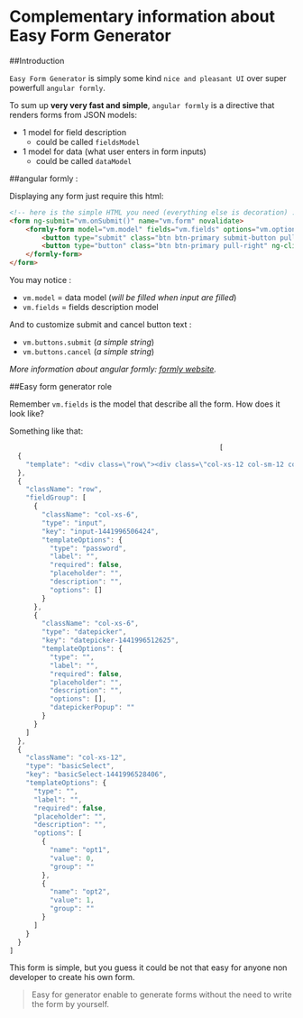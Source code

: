 Complementary information about Easy Form Generator
====

##Introduction

`Easy Form Generator` is simply some kind `nice and pleasant UI` over super powerfull `angular formly`.

To sum up **very very fast and simple**, `angular formly` is a directive that renders forms from JSON models:
- 1 model for field description
	- could be called `fieldsModel`
- 1 model for data (what user enters in form inputs)
	- could be called `dataModel`

##angular formly :

Displaying any form just require this html:

```html
<!-- here is the simple HTML you need (everything else is decoration) : -->
<form ng-submit="vm.onSubmit()" name="vm.form" novalidate>
	<formly-form model="vm.model" fields="vm.fields" options="vm.options" form="vm.form">
		<button type="submit" class="btn btn-primary submit-button pull-right" ng-disabled="vm.form.$invalid">{{vm.buttons.submit}}</button>
		<button type="button" class="btn btn-primary pull-right" ng-click="vm.options.resetModel()">{{vm.buttons.cancel}}</button>
	</formly-form>
</form>
```

You may notice :

- `vm.model` 	= data model (*will be filled when input are filled*)
- `vm.fields` = fields description model

And to customize submit and cancel button text :

- `vm.buttons.submit` (*a simple string*)
- `vm.buttons.cancel` (*a simple string*)

*More information about angular formly: [formly website](http://angular-formly.com).*

##Easy form generator role

Remember `vm.fields` is the model that describe all the form.
How does it look like?

Something like that:
```javascript
													[
  {
    "template": "<div class=\"row\"><div class=\"col-xs-12 col-sm-12 col-md-12 col-lg-12\"><h2 class=\"text-center\">Super nice Forms<h2></div></div><hr/>"
  },
  {
    "className": "row",
    "fieldGroup": [
      {
        "className": "col-xs-6",
        "type": "input",
        "key": "input-1441996506424",
        "templateOptions": {
          "type": "password",
          "label": "",
          "required": false,
          "placeholder": "",
          "description": "",
          "options": []
        }
      },
      {
        "className": "col-xs-6",
        "type": "datepicker",
        "key": "datepicker-1441996512625",
        "templateOptions": {
          "type": "",
          "label": "",
          "required": false,
          "placeholder": "",
          "description": "",
          "options": [],
          "datepickerPopup": ""
        }
      }
    ]
  },
  {
    "className": "col-xs-12",
    "type": "basicSelect",
    "key": "basicSelect-1441996528406",
    "templateOptions": {
      "type": "",
      "label": "",
      "required": false,
      "placeholder": "",
      "description": "",
      "options": [
        {
          "name": "opt1",
          "value": 0,
          "group": ""
        },
        {
          "name": "opt2",
          "value": 1,
          "group": ""
        }
      ]
    }
  }
]
```

This form is simple, but you guess it could be not that easy for anyone non developer to create his own form.

>Easy for generator enable to generate forms without the need to write the form by yourself.
